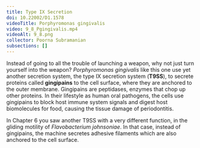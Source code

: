 ```yaml
---
title: Type IX Secretion
doi: 10.22002/D1.1578
videoTitle: Porphyromonas gingivalis
video: 9_8_Pgingivalis.mp4
videoAlt: 9_8.png
collector: Poorna Subramanian
subsections: []
---
```


Instead of going to all the trouble of launching a weapon, why not just turn yourself into the weapon? *Porphyromonas gingivalis* like this one use yet another secretion system, the type IX secretion system (**T9SS**), to secrete proteins called **gingipains** to the cell surface, where they are anchored to the outer membrane. Gingipains are peptidases, enzymes that chop up other proteins. In their lifestyle as human oral pathogens, the cells use gingipains to block host immune system signals and digest host biomolecules for food, causing the tissue damage of periodontitis.

In Chapter 6 you saw another T9SS with a very different function, in the gliding motility of *Flavobacterium johnsoniae*. In that case, instead of gingipains, the machine secretes adhesive filaments which are also anchored to the cell surface.


